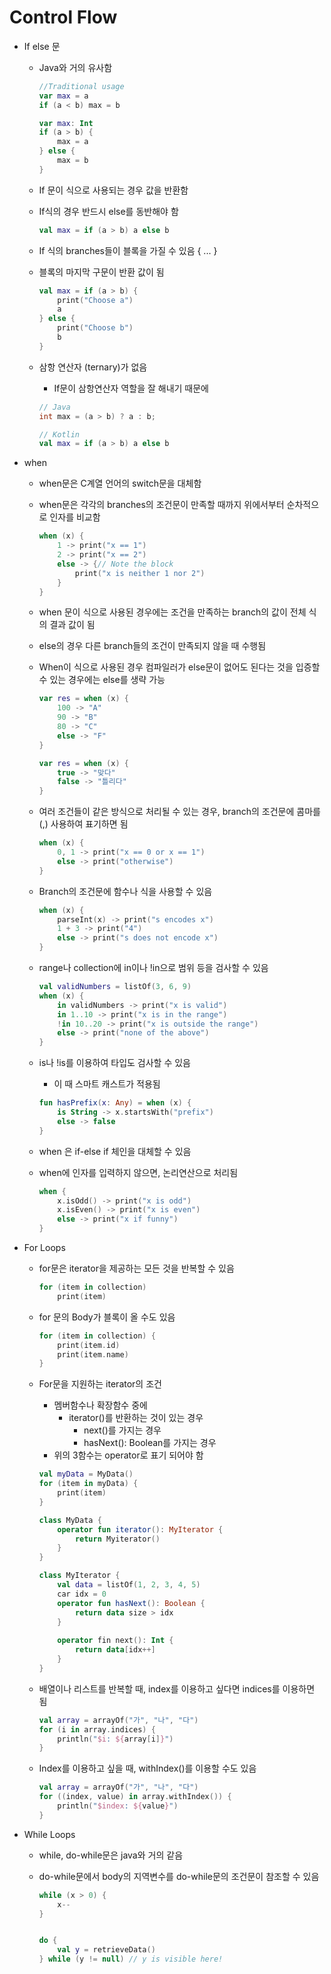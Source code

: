 # Control Flow

* If else 문

  * Java와 거의 유사함

    ```kotlin
    //Traditional usage
    var max = a
    if (a < b) max = b
    ```

    ```kotlin
    var max: Int
    if (a > b) {
        max = a
    } else {
        max = b
    }
    ```

  * If 문이 식으로 사용되는 경우 값을 반환함

  * If식의 경우 반드시 else를 동반해야 함

    ```kotlin
    val max = if (a > b) a else b
    ```

  * If 식의 branches들이 블록을 가질 수 있음 { ... }

  * 블록의 마지막 구문이 반환 값이 됨

    ```kotlin
    val max = if (a > b) {
        print("Choose a")
        a
    } else {
        print("Choose b")
        b
    }
    ```

  * 삼항 연산자 (ternary)가 없음 

    * If문이 삼항연산자 역할을 잘 해내기 때문에

    ```java
    // Java
    int max = (a > b) ? a : b;
    ```

    ```kotlin
    // Kotlin
    val max = if (a > b) a else b
    ```

* when

  * when문은 C계열 언어의 switch문을 대체함

  * when문은 각각의 branches의 조건문이 만족할 때까지 위에서부터 순차적으로 인자를 비교함

    ```kotlin
    when (x) {
        1 -> print("x == 1")
        2 -> print("x == 2")
        else -> {// Note the block
            print("x is neither 1 nor 2")
        }
    }
    ```

  * when 문이 식으로 사용된 경우에는 조건을 만족하는 branch의 값이 전체 식의 결과 값이 됨

  * else의 경우 다른 branch들의 조건이 만족되지 않을 때 수행됨

  * When이 식으로 사용된 경우 컴파일러가 else문이 없어도 된다는 것을 입증할 수 있는 경우에는 else를 생략 가능

    ```kotlin
    var res = when (x) {
        100 -> "A"
        90 -> "B"
        80 -> "C"
        else -> "F"
    }
    ```

    ```kotlin
    var res = when (x) {
        true -> "맞다"
        false -> "틀리다"
    }
    ```

  * 여러 조건들이 같은 방식으로 처리될 수 있는 경우, branch의 조건문에 콤마를 (,) 사용하여 표기하면 됨

    ```kotlin
    when (x) {
        0, 1 -> print("x == 0 or x == 1")
        else -> print("otherwise")
    }
    ```

  * Branch의 조건문에 함수나 식을 사용할 수 있음

    ```kotlin
    when (x) {
        parseInt(x) -> print("s encodes x")
        1 + 3 -> print("4")
        else -> print("s does not encode x")
    }
    ```

  * range나 collection에 in이나 !in으로 범위 등을 검사할 수 있음

    ```kotlin
    val validNumbers = listOf(3, 6, 9)
    when (x) {
        in validNumbers -> print("x is valid")
        in 1..10 -> print("x is in the range")
        !in 10..20 -> print("x is outside the range")
        else -> print("none of the above")
    }
    ```

  * is나 !is를 이용하여 타입도 검사할 수 있음

    * 이 때 스마트 캐스트가 적용됨

    ```kotlin
    fun hasPrefix(x: Any) = when (x) {
        is String -> x.startsWith("prefix")
        else -> false
    }
    ```

  * when 은 if-else if 체인을 대체할 수 있음

  * when에 인자를 입력하지 않으면, 논리연산으로 처리됨

    ```kotlin
    when {
        x.isOdd() -> print("x is odd")
        x.isEven() -> print("x is even")
        else -> print("x if funny")
    }
    ```

* For Loops

  * for문은 iterator을 제공하는 모든 것을 반복할 수 있음

    ```kotlin
    for (item in collection)
    	print(item)
    ```

  * for 문의 Body가 블록이 올 수도 있음

    ```kotlin
    for (item in collection) {
        print(item.id)
        print(item.name)
    }
    ```

  * For문을 지원하는 iterator의 조건

    * 멤버함수나 확장함수 중에
      * iterator()를 반환하는 것이 있는 경우
        * next()를 가지는 경우
        * hasNext(): Boolean를 가지는 경우
    * 위의 3함수는 operator로 표기 되어야 함

    ```kotlin
    val myData = MyData()
    for (item in myData) {
        print(item)
    }
    ```

    ```kotlin
    class MyData {
        operator fun iterator(): MyIterator {
            return Myiterator()
        }
    }
    ```

    ```kotlin
    class MyIterator {
        val data = listOf(1, 2, 3, 4, 5)
        car idx = 0
        operator fun hasNext(): Boolean {
            return data size > idx
        }
        
        operator fin next(): Int {
            return data[idx++]
        }
    }
    ```

  * 배열이나 리스트를 반복할 때, index를 이용하고 싶다면 indices를 이용하면 됨

    ```kotlin
    val array = arrayOf("가", "나", "다")
    for (i in array.indices) {
        println("$i: ${array[i]}")
    }
    ```

  * Index를 이용하고 싶을 때, withIndex()를 이용할 수도 있음

    ```kotlin
    val array = arrayOf("가", "나", "다")
    for ((index, value) in array.withIndex()) {
        println("$index: ${value}")
    }
    ```

* While Loops

  * while, do-while문은 java와 거의 같음

  * do-while문에서 body의 지역변수를 do-while문의 조건문이 참조할 수 있음

    ```kotlin
    while (x > 0) {
        x--
    }
    ```

    ```kotlin
    
    do {
        val y = retrieveData()
    } while (y != null) // y is visible here!
    ```

    